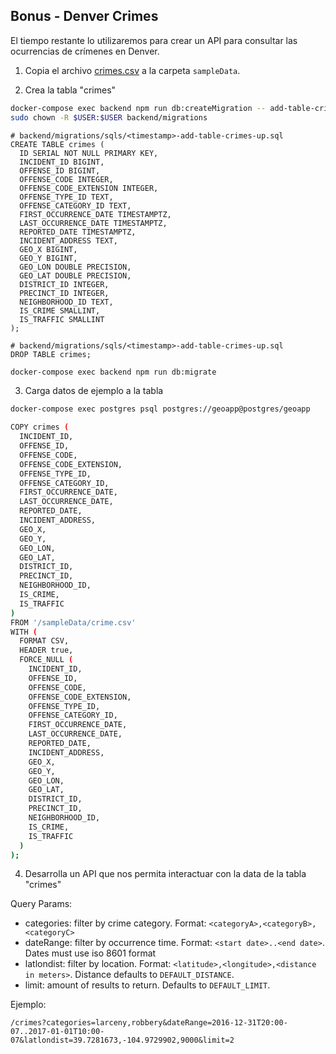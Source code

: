 ## Bonus - Denver Crimes
El tiempo restante lo utilizaremos para crear un API para consultar las
ocurrencias de crímenes en Denver.

1. Copia el archivo [crimes.csv](https://www.denvergov.org/media/gis/DataCatalog/crime/csv/crime.csv) a la carpeta `sampleData`.

2. Crea la tabla "crimes"
  ``` sh
  docker-compose exec backend npm run db:createMigration -- add-table-crimes --sql-file
  sudo chown -R $USER:$USER backend/migrations
  ```

  ```
  # backend/migrations/sqls/<timestamp>-add-table-crimes-up.sql
  CREATE TABLE crimes (
    ID SERIAL NOT NULL PRIMARY KEY,
    INCIDENT_ID BIGINT,
    OFFENSE_ID BIGINT,
    OFFENSE_CODE INTEGER,
    OFFENSE_CODE_EXTENSION INTEGER,
    OFFENSE_TYPE_ID TEXT,
    OFFENSE_CATEGORY_ID TEXT,
    FIRST_OCCURRENCE_DATE TIMESTAMPTZ,
    LAST_OCCURRENCE_DATE TIMESTAMPTZ,
    REPORTED_DATE TIMESTAMPTZ,
    INCIDENT_ADDRESS TEXT,
    GEO_X BIGINT,
    GEO_Y BIGINT,
    GEO_LON DOUBLE PRECISION,
    GEO_LAT DOUBLE PRECISION,
    DISTRICT_ID INTEGER,
    PRECINCT_ID INTEGER,
    NEIGHBORHOOD_ID TEXT,
    IS_CRIME SMALLINT,
    IS_TRAFFIC SMALLINT
  );
  ```

  ```
  # backend/migrations/sqls/<timestamp>-add-table-crimes-up.sql
  DROP TABLE crimes;
  ```

  ``` sh
  docker-compose exec backend npm run db:migrate
  ```

3. Carga datos de ejemplo a la tabla
  ``` sh
  docker-compose exec postgres psql postgres://geoapp@postgres/geoapp

  COPY crimes (
    INCIDENT_ID,
    OFFENSE_ID,
    OFFENSE_CODE,
    OFFENSE_CODE_EXTENSION,
    OFFENSE_TYPE_ID,
    OFFENSE_CATEGORY_ID,
    FIRST_OCCURRENCE_DATE,
    LAST_OCCURRENCE_DATE,
    REPORTED_DATE,
    INCIDENT_ADDRESS,
    GEO_X,
    GEO_Y,
    GEO_LON,
    GEO_LAT,
    DISTRICT_ID,
    PRECINCT_ID,
    NEIGHBORHOOD_ID,
    IS_CRIME,
    IS_TRAFFIC
  )
  FROM '/sampleData/crime.csv'
  WITH (
    FORMAT CSV,
    HEADER true,
    FORCE_NULL (
      INCIDENT_ID,
      OFFENSE_ID,
      OFFENSE_CODE,
      OFFENSE_CODE_EXTENSION,
      OFFENSE_TYPE_ID,
      OFFENSE_CATEGORY_ID,
      FIRST_OCCURRENCE_DATE,
      LAST_OCCURRENCE_DATE,
      REPORTED_DATE,
      INCIDENT_ADDRESS,
      GEO_X,
      GEO_Y,
      GEO_LON,
      GEO_LAT,
      DISTRICT_ID,
      PRECINCT_ID,
      NEIGHBORHOOD_ID,
      IS_CRIME,
      IS_TRAFFIC
    )
  );
  ```

4. Desarrolla un API que nos permita interactuar con la data de la tabla "crimes"

  Query Params:
  - categories: filter by crime category. Format: `<categoryA>,<categoryB>,<categoryC>`
  - dateRange: filter by occurrence time. Format: `<start date>..<end date>`. Dates must use iso 8601 format
  - latlondist: filter by location. Format: `<latitude>,<longitude>,<distance in meters>`. Distance defaults to `DEFAULT_DISTANCE`.
  - limit: amount of results to return. Defaults to `DEFAULT_LIMIT`.

  Ejemplo:
  ```
  /crimes?categories=larceny,robbery&dateRange=2016-12-31T20:00-07..2017-01-01T10:00-07&latlondist=39.7281673,-104.9729902,9000&limit=2
  ```
